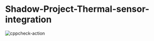 # Shadow-Project-Thermal-sensor-integration
![cppcheck-action](https://github.com/99002499/Shadow-Project-Thermal-sensor-integration/workflows/cppcheck-action/badge.svg)
